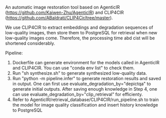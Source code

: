 An automatic image restoration tool based on AgenticIR (https://github.com/Kaiwen-Zhu/AgenticIR) and CLIP4CIR (https://github.com/ABaldrati/CLIP4Cir/tree/master). 

We use CLIP4CIR to extract embeddings and degradation sequences of low-quality images, then store them to PostgreSQL for retrieval when new low-quality images come. Therefore, the processing time abd cist will be shortened considerably.

Pipeline:  
1. Dockerfile can generate environment for the models called in AgenticIR and CLIP4CIR. You can use "conda env list" to check them.
2. Run "sh synthesize.sh" to generate synthesized low-quality data.
3. Run "python -m pipeline.infer" to generate restoration results and saved in output. One can first use evaluate_degradation_by="depictqa" to generate initial outputs. After saving enough knowledge in Step 4, one can use evaluate_degradation_by="clip_retrieval" for efficienty.
4. Refer to AgenticIR/retrieval_database/CLIP4CIR/run_pipeline.sh to train the model for image quality classification and insert history knowledge to PostgreSQL
